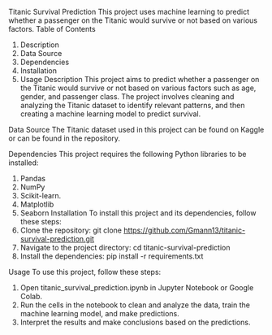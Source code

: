 Titanic Survival Prediction
This project uses machine learning to predict whether a passenger on the Titanic would survive or not based on various factors.
Table of Contents
1.	Description
2.	Data Source
3.	Dependencies
4.	Installation
5.	Usage
Description
This project aims to predict whether a passenger on the Titanic would survive or not based on various factors such as age, gender, and passenger class. The project involves cleaning and analyzing the Titanic dataset to identify relevant patterns, and then creating a machine learning model to predict survival.

Data Source
The Titanic dataset used in this project can be found on Kaggle or can be found in the repository.

Dependencies
This project requires the following Python libraries to be installed:
1.	Pandas
2.	NumPy
3.	Scikit-learn.
4.	Matplotlib
5.	Seaborn
Installation
To install this project and its dependencies, follow these steps:
1.	Clone the repository: git clone https://github.com/Gmann13/titanic-survival-prediction.git
2.	Navigate to the project directory: cd titanic-survival-prediction
3.	Install the dependencies: pip install -r requirements.txt





Usage
To use this project, follow these steps:
1.	Open titanic_survival_prediction.ipynb in Jupyter Notebook or Google Colab.
2.	Run the cells in the notebook to clean and analyze the data, train the machine learning model, and make predictions.
3.	Interpret the results and make conclusions based on the predictions.
